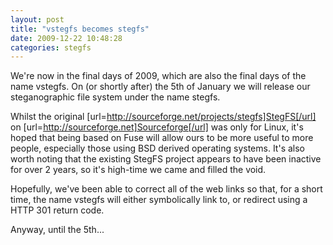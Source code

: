```yaml
---
layout: post
title: "vstegfs becomes stegfs"
date: 2009-12-22 10:48:28
categories: stegfs
---
```

We're now in the final days of 2009, which are also the final days of the name vstegfs.  On (or shortly after) the 5th of January we will release our steganographic file system under the name stegfs.

Whilst the original [url=http://sourceforge.net/projects/stegfs]StegFS[/url] on [url=http://sourceforge.net]Sourceforge[/url] was only for Linux, it's hoped that being based on Fuse will allow ours to be more useful to more people, especially those using BSD derived operating systems.  It's also worth noting that the existing StegFS project appears to have been inactive for over 2 years, so it's high-time we came and filled the void.

Hopefully, we've been able to correct all of the web links so that, for a short time, the name vstegfs will either symbolically link to, or redirect using a HTTP 301 return code.

Anyway, until the 5th...
